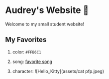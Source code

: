 # Audrey's Website :love_letter:
Welcome to my small student website!

## My Favorites
1. color: `#FFB6C1`

2. song: [favorite song](https://open.spotify.com/track/2nMeu6UenVvwUktBCpLMK9)

3. character: ![Hello_Kitty](assets/cat pfp.jpeg)
